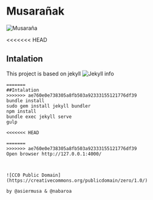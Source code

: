 # Musarañak

![Musaraña](https://raw.githubusercontent.com/nabaroa/musaranak/master/docs/assets/shrew.png)



<<<<<<< HEAD
## Intalation
This project is based on jekyll ![Jekyll info](https://jekyllrb.com/docs/installation/)
~~~~
=======
##Intalation
>>>>>>> ae760e0e738305a8fb503a92333155121776df39
bundle install
sudo gem install jekyll bundler
npm install
bundle exec jekyll serve
gulp

<<<<<<< HEAD

=======
>>>>>>> ae760e0e738305a8fb503a92333155121776df39
Open browser http://127.0.0.1:4000/



![CC0 Public Domain](https://creativecommons.org/publicdomain/zero/1.0/)

by @asiermusa & @nabaroa
